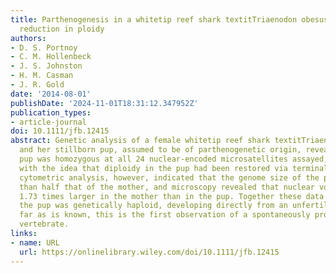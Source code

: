 ```yaml
---
title: Parthenogenesis in a whitetip reef shark textitTriaenodon obesus involves a
  reduction in ploidy
authors:
- D. S. Portnoy
- C. M. Hollenbeck
- J. S. Johnston
- H. M. Casman
- J. R. Gold
date: '2014-08-01'
publishDate: '2024-11-01T18:31:12.347952Z'
publication_types:
- article-journal
doi: 10.1111/jfb.12415
abstract: Genetic analysis of a female whitetip reef shark textitTriaenodon obesus
  and her stillborn pup, assumed to be of parthenogenetic origin, revealed that the
  pup was homozygous at all 24 nuclear‐encoded microsatellites assayed, consistent
  with the idea that diploidy in the pup had been restored via terminal fusion. Flow
  cytometric analysis, however, indicated that the genome size of the pup was no more
  than half that of the mother, and microscopy revealed that nuclear volume was c.
  1.73 times larger in the mother than in the pup. Together these data suggest that
  the pup was genetically haploid, developing directly from an unfertilized egg; as
  far as is known, this is the first observation of a spontaneously produced haploid
  vertebrate.
links:
- name: URL
  url: https://onlinelibrary.wiley.com/doi/10.1111/jfb.12415
---
```

